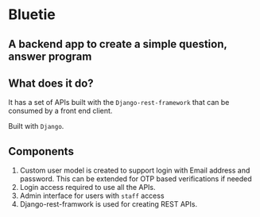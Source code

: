 # Bluetie
## A backend app to create a simple question, answer program

## What does it do?
It has a set of APIs built with the `Django-rest-framework` that can be consumed by a front end client.

Built with `Django`.

## Components
1. Custom user model is created to support login with Email address and password. This can be extended for OTP based verifications if needed
2. Login access required to use all the APIs.
3. Admin interface for users with `staff` access
4. Django-rest-framwork is used for creating REST APIs. 

